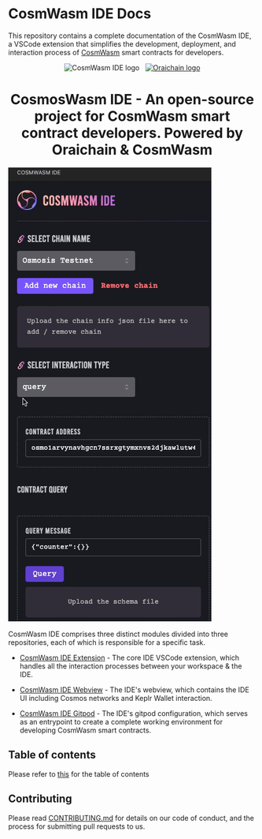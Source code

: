 # CosmWasm IDE Docs

This repository contains a complete documentation of the CosmWasm IDE, a VSCode extension that simplifies the development, deployment, and interaction process of [CosmWasm](https://github.com/CosmWasm/cosmwasm) smart contracts for developers.

<p align="center">
  <a target="_blank" rel="noopener noreferrer"><img width="100" src="https://raw.githubusercontent.com/oraichain/vscode-cosmwasm/docs/contributing/public/cosmos-ide.png" alt="CosmWasm IDE logo"></a> &nbsp
  <a href="https://orai.io" target="_blank" rel="noopener noreferrer"><img width="100" src="https://raw.githubusercontent.com/oraichain/vscode-cosmwasm/docs/contributing/public/logo-128.png" alt="Oraichain logo"></a>
</p>

<h1 align="center">
    CosmosWasm IDE - An open-source project for CosmWasm smart contract developers. Powered by Oraichain & CosmWasm
</h1>

![flow](./assets/flow.gif)

CosmWasm IDE comprises three distinct modules divided into three repositories, each of which is responsible for a specific task.

- [CosmWasm IDE Extension](https://github.com/oraichain/cw-vscode) - The core IDE VSCode extension, which handles all the interaction processes between your workspace & the IDE.

- [CosmWasm IDE Webview](https://github.com/oraichain/cw-ide-webview) - The IDE's webview, which contains the IDE UI including Cosmos networks and Keplr Wallet interaction.

- [CosmWasm IDE Gitpod](https://github.com/oraichain/cosmwasm-gitpod) - The IDE's gitpod configuration, which serves as an entrypoint to create a complete working environment for
  developing CosmWasm smart contracts.

## Table of contents

Please refer to [this](./SUMMARY.md) for the table of contents

## Contributing

Please read [CONTRIBUTING.md](CONTRIBUTING.md) for details on our code of conduct, and the process for submitting pull requests to us.

